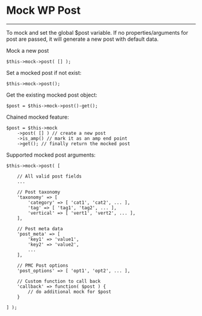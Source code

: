 # Mock WP Post

---
To mock and set the global $post variable. If no properties/arguments for post are passed, it will generate a new post with default data.

Mock a new post

    $this->mock->post( [] );

Set a mocked post if not exist:

    $this->mock->post();

Get the existing mocked post object:

    $post = $this->mock->post()-get();

Chained mocked feature:
    
    $post = $this->mock
        ->post( [] ) // create a new post
        ->is_amp() // mark it as an amp end point
        ->get(); // finally return the mocked post


Supported mocked post arguments:

    $this->mock->post( [

        // All valid post fields
        ...
        
        // Post taxonomy
        'taxonomy' => [
            'category' => [ 'cat1', 'cat2', ... ],
            'tag' => [ 'tag1', 'tag2', ... ],
            'vertical' => [ 'vert1', 'vert2', ... ],
        ],

        // Post meta data
        'post_meta' => [
            'key1' => 'value1',
            'key2' => 'value2',
            ...
        ],

        // PMC Post options
        'post_options' => [ 'opt1', 'opt2', ... ],

        // Custom function to call back
        'callback' => function( $post ) {
            // do additional mock for $post
        }

    ] );
